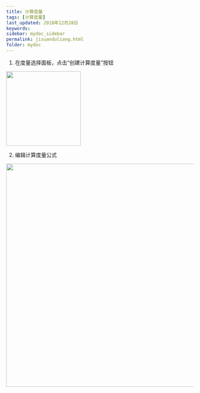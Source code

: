 ```yaml
---
title: 计算度量
tags: [计算度量]
last_updated: 2018年12月28日
keywords: 
sidebar: mydoc_sidebar
permalink: jisuanduliang.html
folder: mydoc
---
```


1. 在度量选择面板，点击“创建计算度量”按钮

<p align="left">
    <img src="https://datafor123.github.io/images/jisuanziduan/jisuanduliang/jisuanduliang-1.png"  width="200" >
</p>


2. 编辑计算度量公式

<p align="left">
    <img src="https://datafor123.github.io/images/jisuanziduan/jisuanduliang/jisuanduliang-2.png"  width="600" >
</p>


